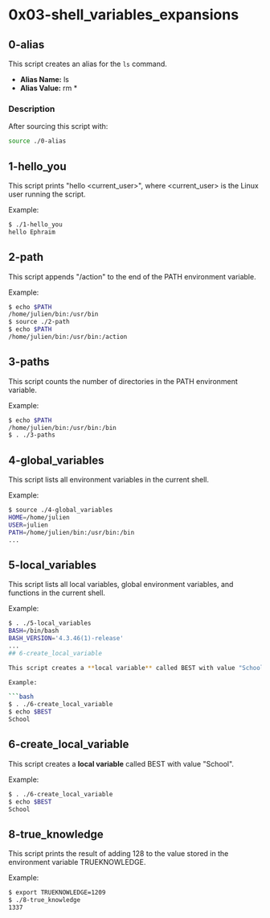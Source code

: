 

# 0x03-shell_variables_expansions

## 0-alias

This script creates an alias for the `ls` command.

- **Alias Name:** ls
- **Alias Value:** rm *

### Description

After sourcing this script with:

```bash
source ./0-alias
```
## 1-hello_you

This script prints "hello <current_user>", where <current_user> is the Linux user running the script.

Example:

```bash
$ ./1-hello_you
hello Ephraim
```
## 2-path

This script appends "/action" to the end of the PATH environment variable.

Example:

```bash
$ echo $PATH
/home/julien/bin:/usr/bin
$ source ./2-path
$ echo $PATH
/home/julien/bin:/usr/bin:/action

```
## 3-paths

This script counts the number of directories in the PATH environment variable.

Example:

```bash
$ echo $PATH
/home/julien/bin:/usr/bin:/bin
$ . ./3-paths
```
## 4-global_variables

This script lists all environment variables in the current shell.

Example:

```bash
$ source ./4-global_variables
HOME=/home/julien
USER=julien
PATH=/home/julien/bin:/usr/bin:/bin
...
```
## 5-local_variables

This script lists all local variables, global environment variables, and functions in the current shell.

Example:

```bash
$ . ./5-local_variables
BASH=/bin/bash
BASH_VERSION='4.3.46(1)-release'
...
## 6-create_local_variable

This script creates a **local variable** called BEST with value "School".

Example:

```bash
$ . ./6-create_local_variable
$ echo $BEST
School
```

## 6-create_local_variable

This script creates a **local variable** called BEST with value "School".

Example:

```bash
$ . ./6-create_local_variable
$ echo $BEST
School
```

## 8-true_knowledge

This script prints the result of adding 128 to the value stored in the environment variable TRUEKNOWLEDGE.

Example:

```bash
$ export TRUEKNOWLEDGE=1209
$ ./8-true_knowledge
1337
```
